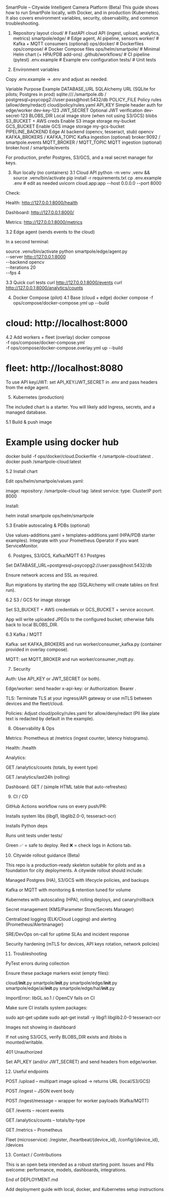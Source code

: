 SmartPole – Citywide Intelligent Camera Platform (Beta)
This guide shows how to run SmartPole locally, with Docker, and in production (Kubernetes). It also covers environment variables, security, observability, and common troubleshooting.

1) Repository layout
cloud/                  # FastAPI cloud API (ingest, upload, analytics, metrics)
smartpole/edge/         # Edge agent, AI pipeline, sensors
worker/                 # Kafka + MQTT consumers (optional)
ops/docker/             # Dockerfiles
ops/compose/            # Docker Compose files
ops/helm/smartpole/     # Minimal Helm chart (+ HPA/PDB add-ons)
.github/workflows/      # CI pipeline (pytest)
.env.example            # Example env configuration
tests/                  # Unit tests

2) Environment variables

Copy .env.example → .env and adjust as needed.

Variable	Purpose	Example
DATABASE_URL	SQLAlchemy URL (SQLite for pilots; Postgres in prod)	sqlite:///./smartpole.db / postgresql+psycopg2://user:pass@host:5432/db
POLICY_FILE	Policy rules (allow/deny/redact)	cloud/policy/rules.yaml
API_KEY	Simple header auth for edge/worker	dev-key-123
JWT_SECRET	Optional JWT verification	dev-secret-123
BLOBS_DIR	Local image store (when not using S3/GCS)	blobs
S3_BUCKET + AWS creds	Enable S3 image storage	my-bucket
GCS_BUCKET	Enable GCS image storage	my-gcs-bucket
PIPELINE_BACKEND	Edge AI backend (opencv, tesseract, stub)	opencv
KAFKA_BROKERS / KAFKA_TOPIC	Kafka ingestion (optional)	broker:9092 / smartpole.events
MQTT_BROKER / MQTT_TOPIC	MQTT ingestion (optional)	broker.host / smartpole/events

For production, prefer Postgres, S3/GCS, and a real secret manager for keys.

3) Run locally (no containers)
3.1 Cloud API
python -m venv .venv && source .venv/bin/activate
pip install -r requirements.txt
cp .env.example .env  # edit as needed
uvicorn cloud.app:app --host 0.0.0.0 --port 8000


Check:

Health: http://127.0.0.1:8000/health

Dashboard: http://127.0.0.1:8000/

Metrics: http://127.0.0.1:8000/metrics

3.2 Edge agent (sends events to the cloud)

In a second terminal:

source .venv/bin/activate
python smartpole/edge/agent.py \
  --server http://127.0.0.1:8000 \
  --backend opencv \
  --iterations 20 \
  --fps 4

3.3 Quick curl tests
curl http://127.0.0.1:8000/events
curl http://127.0.0.1:8000/analytics/counts

4) Docker Compose (pilot)
4.1 Base (cloud + edge)
docker compose -f ops/compose/docker-compose.yml up --build
# cloud: http://localhost:8000

4.2 Add workers + fleet (overlay)
docker compose \
  -f ops/compose/docker-compose.yml \
  -f ops/compose/docker-compose.overlay.yml up --build
# fleet: http://localhost:8080


To use API key/JWT: set API_KEY/JWT_SECRET in .env and pass headers from the edge agent.

5) Kubernetes (production)

The included chart is a starter. You will likely add Ingress, secrets, and a managed database.

5.1 Build & push image
# Example using docker hub
docker build -f ops/docker/cloud.Dockerfile -t <your-registry>/smartpole-cloud:latest .
docker push <your-registry>/smartpole-cloud:latest

5.2 Install chart

Edit ops/helm/smartpole/values.yaml:

image:
  repository: <your-registry>/smartpole-cloud
  tag: latest
service:
  type: ClusterIP
  port: 8000


Install:

helm install smartpole ops/helm/smartpole

5.3 Enable autoscaling & PDBs (optional)

Use values-additions.yaml + templates-additions.yaml (HPA/PDB starter examples).
Integrate with your Prometheus Operator if you want ServiceMonitor.

6) Postgres, S3/GCS, Kafka/MQTT
6.1 Postgres

Set DATABASE_URL=postgresql+psycopg2://user:pass@host:5432/db

Ensure network access and SSL as required.

Run migrations by starting the app (SQLAlchemy will create tables on first run).

6.2 S3 / GCS for image storage

Set S3_BUCKET + AWS credentials or GCS_BUCKET + service account.

App will write uploaded JPEGs to the configured bucket; otherwise falls back to local BLOBS_DIR.

6.3 Kafka / MQTT

Kafka: set KAFKA_BROKERS and run worker/consumer_kafka.py (container provided in overlay compose).

MQTT: set MQTT_BROKER and run worker/consumer_mqtt.py.

7) Security

Auth: Use API_KEY or JWT_SECRET (or both).

Edge/worker: send header x-api-key: <key> or Authorization: Bearer <jwt>.

TLS: Terminate TLS at your ingress/API gateway or use mTLS between devices and the fleet/cloud.

Policies: Adjust cloud/policy/rules.yaml for allow/deny/redact (PII like plate text is redacted by default in the example).

8) Observability & Ops

Metrics: Prometheus at /metrics (ingest counter, latency histograms).

Health: /health

Analytics:

GET /analytics/counts (totals, by event type)

GET /analytics/last24h (rolling)

Dashboard: GET / (simple HTML table that auto-refreshes)

9) CI / CD

GitHub Actions workflow runs on every push/PR:

Installs system libs (libgl1, libglib2.0-0, tesseract-ocr)

Installs Python deps

Runs unit tests under tests/

Green ✅ = safe to deploy. Red ❌ = check logs in Actions tab.

10) Citywide rollout guidance (Beta)

This repo is a production-ready skeleton suitable for pilots and as a foundation for city deployments.
A citywide rollout should include:

Managed Postgres (HA), S3/GCS with lifecycle policies, and backups

Kafka or MQTT with monitoring & retention tuned for volume

Kubernetes with autoscaling (HPA), rolling deploys, and canary/rollback

Secret management (KMS/Parameter Store/Secrets Manager)

Centralized logging (ELK/Cloud Logging) and alerting (Prometheus/Alertmanager)

SRE/DevOps on-call for uptime SLAs and incident response

Security hardening (mTLS for devices, API keys rotation, network policies)

11) Troubleshooting

PyTest errors during collection

Ensure these package markers exist (empty files):

cloud/__init__.py
smartpole/__init__.py
smartpole/edge/__init__.py
smartpole/edge/ai/__init__.py
smartpole/edge/hal/__init__.py


ImportError: libGL.so.1 / OpenCV fails on CI

Make sure CI installs system packages:

sudo apt-get update
sudo apt-get install -y libgl1 libglib2.0-0 tesseract-ocr


Images not showing in dashboard

If not using S3/GCS, verify BLOBS_DIR exists and /blobs is mounted/writable.

401 Unauthorized

Set API_KEY (and/or JWT_SECRET) and send headers from edge/worker.

12) Useful endpoints

POST /upload – multipart image upload → returns URL (local/S3/GCS)

POST /ingest – JSON event body

POST /ingest/message – wrapper for worker payloads (Kafka/MQTT)

GET /events – recent events

GET /analytics/counts – totals/by-type

GET /metrics – Prometheus

Fleet (microservice): /register, /heartbeat/{device_id}, /config/{device_id}, /devices

13) Contact / Contributions

This is an open beta intended as a robust starting point.
Issues and PRs welcome: performance, models, dashboards, integrations.

End of DEPLOYMENT.md

Add deployment guide with local, docker, and Kubernetes setup instructions
